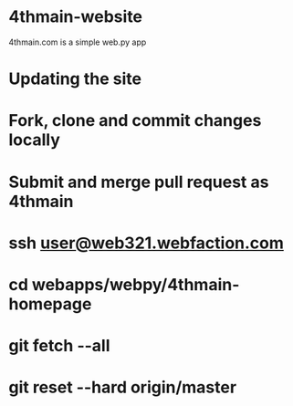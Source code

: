 4thmain-website
===============

4thmain.com is a simple web.py app

Updating the site
=================

# Fork, clone and commit changes locally
# Submit and merge pull request as 4thmain
# ssh user@web321.webfaction.com
# cd webapps/webpy/4thmain-homepage
# git fetch  --all
# git reset --hard origin/master
